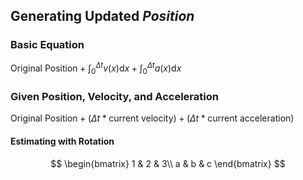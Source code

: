 ## Generating Updated *Position*

### Basic Equation
$\text{Original Position} + \int_{0}^{\Delta t}v(x)\mathrm{d}x + \int_{0}^{\Delta t}a(x)\mathrm{d}x$
### Given Position, Velocity, and Acceleration 
$\text{Original Position} + (\Delta t * \text{current velocity}) + (\Delta t * \text{current acceleration})$


#### Estimating with Rotation
$$
\begin{bmatrix}  
1 & 2 & 3\\  
a & b & c  
\end{bmatrix}
$$